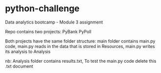 # python-challenge
Data analytics bootcamp - Module 3 assignment

Repo contains two projects:
  PyBank
  PyPoll

Both projects have the same folder structure:
main folder contains main.py code,
main.py reads in the data that is stored in Resources,
main.py writes its analysis to Analysis

nb: Analysis folder contains results.txt,
To test the main.py code delete this .txt document



